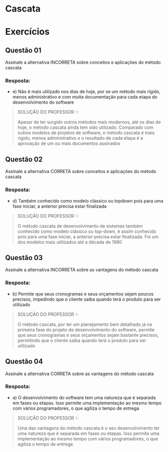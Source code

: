 # Cascata

# Exercícios


## Questão 01
Assinale a alternativa INCORRETA sobre conceitos e aplicações do método cascata

### Resposta:
- e) Não é mais utilizado nos dias de hoje, por se um método mais rígido, menos administrativo e com muita documentação para cada etapa do desenvolvimento do software

> SOLUÇÃO DO PROFESSOR ✨
>
> Apesar de ter surgido outros métodos mais modernos, até os dias de hoje, o método cascata ainda tem sido utilizado. Comparado com outros modelos de projetos de software, o método cascata é mais rígido, menos administrativo e o resultado de cada etapa é a aprovação de um ou mais documentos assinados


## Questão 02
Assinale a alternativa CORRETA sobre conceitos e aplicações do método cascata

### Resposta:
- d) Também conhecido como modelo clássico ou topdown pois para uma fase iniciar, a anterior precisa estar finalizada

> SOLUÇÃO DO PROFESSOR ✨
>
> O método cascata de desenvolvimento de sistemas também conhecido como modelo clássico ou top-down, é assim conhecido pois para uma fase iniciar, a anterior precisa estar finalizada. Foi um dos modelos mais utilizados até a década de 1980


## Questão 03
Assinale a alternativa INCORRETA sobre as vantagens do método cascata

### Resposta:
- b) Permite que seus cronogramas e seus orçamentos sejam poucos precisos, impedindo que o cliente saiba quando terá o produto para ser utilizado

> SOLUÇÃO DO PROFESSOR ✨
>
> O método cascata, por ter um planejamento bem detalhado já na primeira fase do projeto de desenvolvimento do software, permite que seus cronogramas e seus orçamentos sejam bastante precisos, permitindo que o cliente saiba quando terá o produto para ser utilizado


## Questão 04
Assinale a alternativa CORRETA sobre as vantagens do método cascata

### Resposta:
- a) O desenvolvimento do software tem uma natureza que é separada em fases ou etapas. Isso permite uma implementação ao mesmo tempo com vários programadores, o que agiliza o tempo de entrega

> SOLUÇÃO DO PROFESSOR ✨
>
> Uma das vantagens do método cascata é o seu desenvolvimento ter uma natureza que é separada em fases ou etapas. Isso permite uma implementação ao mesmo tempo com vários programadores, o que agiliza o tempo de entrega

